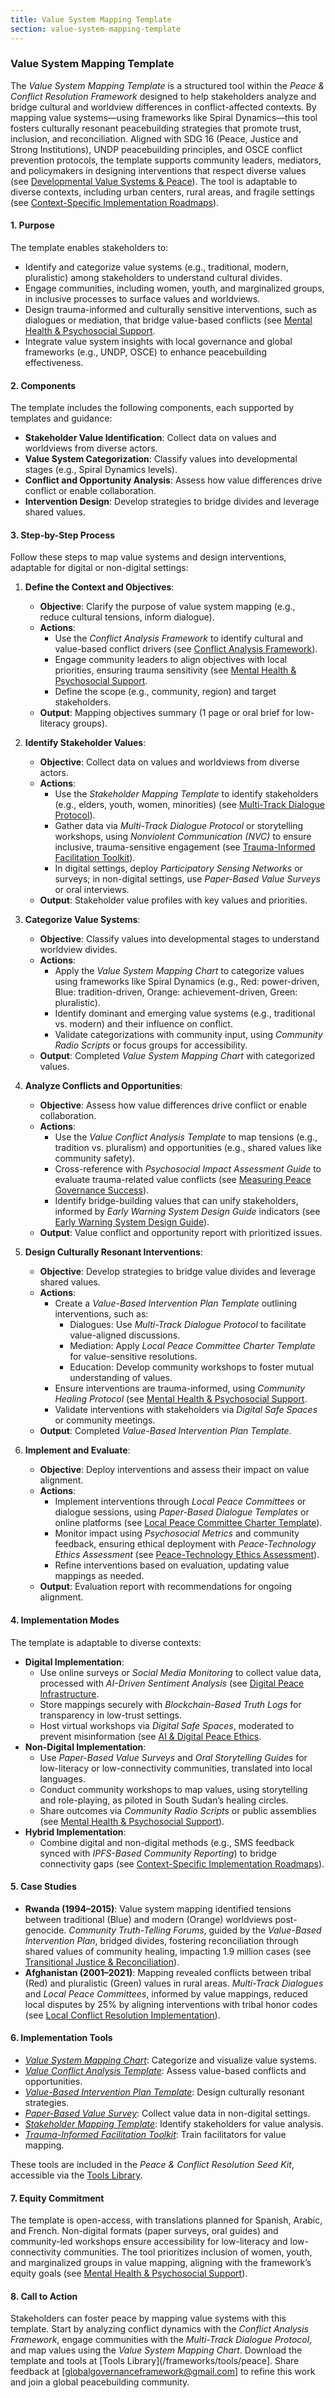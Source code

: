 ```yaml
---
title: Value System Mapping Template
section: value-system-mapping-template
---
```


### Value System Mapping Template

The *Value System Mapping Template* is a structured tool within the *Peace & Conflict Resolution Framework* designed to help stakeholders analyze and bridge cultural and worldview differences in conflict-affected contexts. By mapping value systems—using frameworks like Spiral Dynamics—this tool fosters culturally resonant peacebuilding strategies that promote trust, inclusion, and reconciliation. Aligned with SDG 16 (Peace, Justice and Strong Institutions), UNDP peacebuilding principles, and OSCE conflict prevention protocols, the template supports community leaders, mediators, and policymakers in designing interventions that respect diverse values (see [Developmental Value Systems & Peace](/frameworks/docs/implementation/peace#developmental-value-systems)). The tool is adaptable to diverse contexts, including urban centers, rural areas, and fragile settings (see [Context-Specific Implementation Roadmaps](/frameworks/docs/implementation/peace#context-specific-roadmaps)).

#### 1. Purpose
The template enables stakeholders to:
- Identify and categorize value systems (e.g., traditional, modern, pluralistic) among stakeholders to understand cultural divides.
- Engage communities, including women, youth, and marginalized groups, in inclusive processes to surface values and worldviews.
- Design trauma-informed and culturally sensitive interventions, such as dialogues or mediation, that bridge value-based conflicts (see [Mental Health & Psychosocial Support](/frameworks/docs/implementation/peace#mental-health]).
- Integrate value system insights with local governance and global frameworks (e.g., UNDP, OSCE) to enhance peacebuilding effectiveness.

#### 2. Components
The template includes the following components, each supported by templates and guidance:
- **Stakeholder Value Identification**: Collect data on values and worldviews from diverse actors.
- **Value System Categorization**: Classify values into developmental stages (e.g., Spiral Dynamics levels).
- **Conflict and Opportunity Analysis**: Assess how value differences drive conflict or enable collaboration.
- **Intervention Design**: Develop strategies to bridge divides and leverage shared values.

#### 3. Step-by-Step Process
Follow these steps to map value systems and design interventions, adaptable for digital or non-digital settings:

1. **Define the Context and Objectives**:
   - **Objective**: Clarify the purpose of value system mapping (e.g., reduce cultural tensions, inform dialogue).
   - **Actions**:
     - Use the *Conflict Analysis Framework* to identify cultural and value-based conflict drivers (see [Conflict Analysis Framework](/frameworks/docs/implementation/peace#conflict-analysis-framework)).
     - Engage community leaders to align objectives with local priorities, ensuring trauma sensitivity (see [Mental Health & Psychosocial Support](/frameworks/docs/implementation/peace#mental-health]).
     - Define the scope (e.g., community, region) and target stakeholders.
   - **Output**: Mapping objectives summary (1 page or oral brief for low-literacy groups).

2. **Identify Stakeholder Values**:
   - **Objective**: Collect data on values and worldviews from diverse actors.
   - **Actions**:
     - Use the *Stakeholder Mapping Template* to identify stakeholders (e.g., elders, youth, women, minorities) (see [Multi-Track Dialogue Protocol](/frameworks/docs/implementation/peace#multi-track-dialogue-protocol)).
     - Gather data via *Multi-Track Dialogue Protocol* or storytelling workshops, using *Nonviolent Communication (NVC)* to ensure inclusive, trauma-sensitive engagement (see [Trauma-Informed Facilitation Toolkit](/frameworks/docs/implementation/peace#trauma-informed-toolkit)).
     - In digital settings, deploy *Participatory Sensing Networks* or surveys; in non-digital settings, use *Paper-Based Value Surveys* or oral interviews.
   - **Output**: Stakeholder value profiles with key values and priorities.

3. **Categorize Value Systems**:
   - **Objective**: Classify values into developmental stages to understand worldview divides.
   - **Actions**:
     - Apply the *Value System Mapping Chart* to categorize values using frameworks like Spiral Dynamics (e.g., Red: power-driven, Blue: tradition-driven, Orange: achievement-driven, Green: pluralistic).
     - Identify dominant and emerging value systems (e.g., traditional vs. modern) and their influence on conflict.
     - Validate categorizations with community input, using *Community Radio Scripts* or focus groups for accessibility.
   - **Output**: Completed *Value System Mapping Chart* with categorized values.

4. **Analyze Conflicts and Opportunities**:
   - **Objective**: Assess how value differences drive conflict or enable collaboration.
   - **Actions**:
     - Use the *Value Conflict Analysis Template* to map tensions (e.g., tradition vs. pluralism) and opportunities (e.g., shared values like community safety).
     - Cross-reference with *Psychosocial Impact Assessment Guide* to evaluate trauma-related value conflicts (see [Measuring Peace Governance Success](/frameworks/docs/implementation/peace#measuring-success)).
     - Identify bridge-building values that can unify stakeholders, informed by *Early Warning System Design Guide* indicators (see [Early Warning System Design Guide](/frameworks/docs/implementation/peace#early-warning-system-design-guide)).
   - **Output**: Value conflict and opportunity report with prioritized issues.

5. **Design Culturally Resonant Interventions**:
   - **Objective**: Develop strategies to bridge value divides and leverage shared values.
   - **Actions**:
     - Create a *Value-Based Intervention Plan Template* outlining interventions, such as:
       - Dialogues: Use *Multi-Track Dialogue Protocol* to facilitate value-aligned discussions.
       - Mediation: Apply *Local Peace Committee Charter Template* for value-sensitive resolutions.
       - Education: Develop community workshops to foster mutual understanding of values.
     - Ensure interventions are trauma-informed, using *Community Healing Protocol* (see [Mental Health & Psychosocial Support](/frameworks/docs/implementation/peace#mental-health]).
     - Validate interventions with stakeholders via *Digital Safe Spaces* or community meetings.
   - **Output**: Completed *Value-Based Intervention Plan Template*.

6. **Implement and Evaluate**:
   - **Objective**: Deploy interventions and assess their impact on value alignment.
   - **Actions**:
     - Implement interventions through *Local Peace Committees* or dialogue sessions, using *Paper-Based Dialogue Templates* or online platforms (see [Local Peace Committee Charter Template](/frameworks/docs/implementation/peace#local-peace-committee-charter-template)).
     - Monitor impact using *Psychosocial Metrics* and community feedback, ensuring ethical deployment with *Peace-Technology Ethics Assessment* (see [Peace-Technology Ethics Assessment](/frameworks/docs/implementation/peace#peace-technology-ethics-assessment)).
     - Refine interventions based on evaluation, updating value mappings as needed.
   - **Output**: Evaluation report with recommendations for ongoing alignment.

#### 4. Implementation Modes
The template is adaptable to diverse contexts:
- **Digital Implementation**:
  - Use online surveys or *Social Media Monitoring* to collect value data, processed with *AI-Driven Sentiment Analysis* (see [Digital Peace Infrastructure](/frameworks/docs/implementation/peace#digital-infrastructure]).
  - Store mappings securely with *Blockchain-Based Truth Logs* for transparency in low-trust settings.
  - Host virtual workshops via *Digital Safe Spaces*, moderated to prevent misinformation (see [AI & Digital Peace Ethics](/frameworks/docs/implementation/peace#ai-ethics]).
- **Non-Digital Implementation**:
  - Use *Paper-Based Value Surveys* and *Oral Storytelling Guides* for low-literacy or low-connectivity communities, translated into local languages.
  - Conduct community workshops to map values, using storytelling and role-playing, as piloted in South Sudan’s healing circles.
  - Share outcomes via *Community Radio Scripts* or public assemblies (see [Mental Health & Psychosocial Support](/frameworks/docs/implementation/peace#mental-health)).
- **Hybrid Implementation**:
  - Combine digital and non-digital methods (e.g., SMS feedback synced with *IPFS-Based Community Reporting*) to bridge connectivity gaps (see [Context-Specific Implementation Roadmaps](/frameworks/docs/implementation/peace#context-specific-roadmaps)).

#### 5. Case Studies
- **Rwanda (1994–2015)**: Value system mapping identified tensions between traditional (Blue) and modern (Orange) worldviews post-genocide. *Community Truth-Telling Forums*, guided by the *Value-Based Intervention Plan*, bridged divides, fostering reconciliation through shared values of community healing, impacting 1.9 million cases (see [Transitional Justice & Reconciliation](/frameworks/docs/implementation/peace#transitional-justice)).
- **Afghanistan (2001–2021)**: Mapping revealed conflicts between tribal (Red) and pluralistic (Green) values in rural areas. *Multi-Track Dialogues* and *Local Peace Committees*, informed by value mappings, reduced local disputes by 25% by aligning interventions with tribal honor codes (see [Local Conflict Resolution Implementation](/frameworks/docs/implementation/peace#local-implementation)).

#### 6. Implementation Tools
- *[Value System Mapping Chart](/frameworks/tools/peace/value-system-mapping-chart-en.pdf)*: Categorize and visualize value systems.
- *[Value Conflict Analysis Template](/frameworks/tools/peace/value-conflict-analysis-template-en.pdf)*: Assess value-based conflicts and opportunities.
- *[Value-Based Intervention Plan Template](/frameworks/tools/peace/value-based-intervention-plan-template-en.pdf)*: Design culturally resonant strategies.
- *[Paper-Based Value Survey](/frameworks/tools/peace/paper-based-value-survey-en.pdf)*: Collect value data in non-digital settings.
- *[Stakeholder Mapping Template](/frameworks/tools/peace/stakeholder-mapping-template-en.pdf)*: Identify stakeholders for value analysis.
- *[Trauma-Informed Facilitation Toolkit](/frameworks/tools/peace/trauma-informed-toolkit-en.pdf)*: Train facilitators for value mapping.

These tools are included in the *Peace & Conflict Resolution Seed Kit*, accessible via the [Tools Library](/frameworks/tools/peace).

#### 7. Equity Commitment
The template is open-access, with translations planned for Spanish, Arabic, and French. Non-digital formats (paper surveys, oral guides) and community-led workshops ensure accessibility for low-literacy and low-connectivity communities. The tool prioritizes inclusion of women, youth, and marginalized groups in value mapping, aligning with the framework’s equity goals (see [Mental Health & Psychosocial Support](/frameworks/docs/implementation/peace#mental-health)).

#### 8. Call to Action
Stakeholders can foster peace by mapping value systems with this template. Start by analyzing conflict dynamics with the *Conflict Analysis Framework*, engage communities with the *Multi-Track Dialogue Protocol*, and map values using the *Value System Mapping Chart*. Download the template and tools at [Tools Library](/frameworks/tools/peace]. Share feedback at [globalgovernanceframework@gmail.com] to refine this work and join a global peacebuilding community.